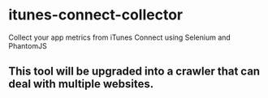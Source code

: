 # itunes-connect-collector
Collect your app metrics from iTunes Connect using Selenium and PhantomJS

## This tool will be upgraded into a crawler that can deal with multiple websites.
